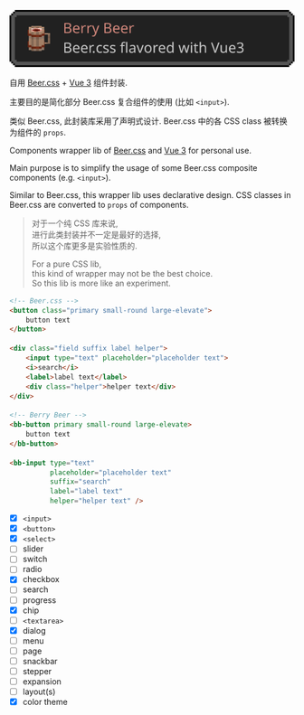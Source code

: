 ![Berry Beer](docs/berry-beer.svg "berry beer")

自用 [Beer.css](https://www.beercss.com/) + [Vue 3](https://cn.vuejs.org/) 组件封装.

主要目的是简化部分 Beer.css 复合组件的使用 (比如 `<input>`).

类似 Beer.css, 此封装库采用了声明式设计.
Beer.css 中的各 CSS class 被转换为组件的 `props`.

Components wrapper lib of [Beer.css](https://www.beercss.com/) and [Vue 3](https://vuejs.org/) for personal use.

Main purpose is to simplify the usage of some Beer.css composite components (e.g. `<input>`).

Similar to Beer.css, this wrapper lib uses declarative design.
CSS classes in Beer.css are converted to `props` of components.

> 对于一个纯 CSS 库来说,  
> 进行此类封装并不一定是最好的选择,  
> 所以这个库更多是实验性质的.
>
> For a pure CSS lib,  
> this kind of wrapper may not be the best choice.  
> So this lib is more like an experiment.

```html
<!-- Beer.css -->
<button class="primary small-round large-elevate">
    button text
</button>

<div class="field suffix label helper">
    <input type="text" placeholder="placeholder text">
    <i>search</i>
    <label>label text</label>
    <div class="helper">helper text</div>
</div>

<!-- Berry Beer -->
<bb-button primary small-round large-elevate>
    button text
</bb-button>

<bb-input type="text"
          placeholder="placeholder text"
          suffix="search"
          label="label text"
          helper="helper text" />
```

- [x] `<input>`
- [x] `<button>`
- [x] `<select>`
- [ ] slider
- [ ] switch
- [ ] radio
- [x] checkbox
- [ ] search
- [ ] progress
- [x] chip
- [ ] `<textarea>`
- [x] dialog
- [ ] menu
- [ ] page
- [ ] snackbar
- [ ] stepper
- [ ] expansion
- [ ] layout(s)
- [x] color theme
